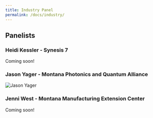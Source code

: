 ```yaml
---
title: Industry Panel
permalink: /docs/industry/
---
```


## Panelists


### Heidi Kessler - Synesis 7

Coming soon!

### Jason Yager - Montana Photonics and Quantum Alliance

![Jason Yager](../images/yager.jpeg)

### Jenni West - Montana Manufacturing Extension Center

Coming soon!